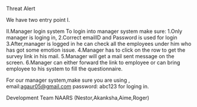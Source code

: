 Threat Alert

We have two entry point
I. 

II.Manager login system
To login into manager system make sure:
1.Only manager is loging in,
2.Correct emailID and Password is used for login
3.After,manager is logged in he can check all the employees under him who has got some emotion issue.
4.Manager has to click on the row to get the survey link in his mail.
5.Manager will get a mail sent message on the screen.
6.Manager can either forward the link to employee or can bring employee to his system to fill the questionnaire.

For our manager system,make sure you are using ,
email:agaur05@gmail.com
password: abc123
for loging in.

Development Team
NAARS
(Nestor,Akanksha,Aime,Roger)
